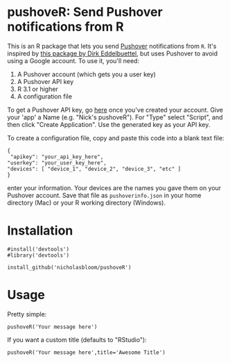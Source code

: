 # pushoveR: Send Pushover notifications from R

This is an R package that lets you send [Pushover](https://pushover.net) notifications from `R`. It's inspired by [this package by Dirk Eddelbuettel](http://dirk.eddelbuettel.com/code/rpushbullet.html), but uses Pushover to avoid using a Google account. To use it, you'll need:

1. A Pushover account (which gets you a user key)
2. A Pushover API key
3. R 3.1 or higher
4. A configuration file

To get a Pushover API key, go [here](https://pushover.net/apps/build) once you've created your account. Give your 'app' a Name (e.g. "Nick's pushoveR"). For "Type" select "Script", and then click "Create Application". Use the generated key as your API key.

To create a configuration file, copy and paste this code into a blank text file:

```
{
 "apikey": "your_api_key_here",
"userkey": "your_user_key_here",
"devices": [ "device_1", "device_2", "device_3", "etc" ] 
}
```

enter your information. Your devices are the names you gave them on your Pushover account. Save that file as `pushoverinfo.json` in your home directory (Mac) or your R working directory (Windows).

# Installation

```
#install('devtools')
#library('devtools')

install_github('nicholasbloom/pushoveR')

```

# Usage

Pretty simple:

```
pushoveR('Your message here')
```

If you want a custom title (defaults to "RStudio"):

```
pushoveR('Your message here',title='Awesome Title')
```